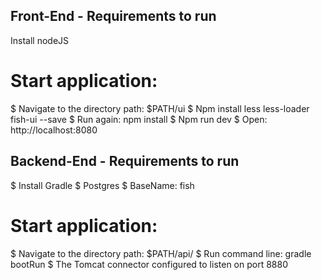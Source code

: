 ## Front-End - Requirements to run

   Install nodeJS

# Start application:
  $ Navigate to the directory path: $PATH/ui
  $ Npm install less less-loader fish-ui --save
  $ Run again: npm install
  $ Npm run dev
  $ Open: http://localhost:8080

## Backend-End - Requirements to run   

  $ Install Gradle
  $ Postgres 
  $   BaseName: fish
     
# Start application:   
   $ Navigate to the directory path: $PATH/api/
   $ Run command line: gradle bootRun
   $ The Tomcat connector configured to listen on port 8880


